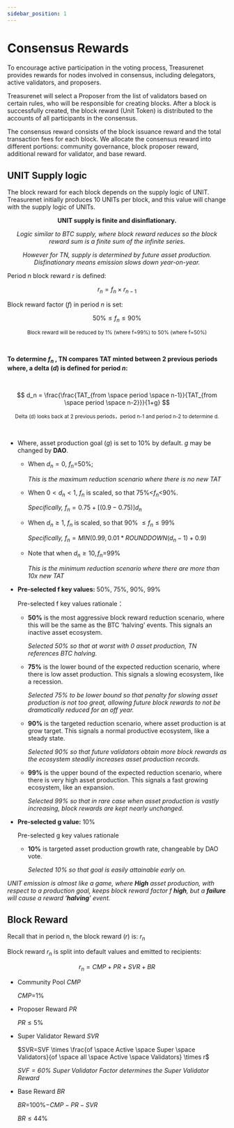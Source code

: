 ```yaml
---
sidebar_position: 1
---
```


# Consensus Rewards

To encourage active participation in the voting process, Treasurenet provides rewards for nodes involved in consensus, including delegators, active validators, and proposers.

Treasurenet will select a Proposer from the list of validators based on certain rules, who will be responsible for creating blocks. After a block is successfully created, the block reward (Unit Token) is distributed to the accounts of all participants in the consensus.

The consensus reward consists of the block issuance reward and the total transaction fees for each block. We allocate the consensus reward into different portions: community governance, block proposer reward, additional reward for validator, and base reward.

## UNIT Supply logic

The block reward for each block depends on the supply logic of UNIT. Treasurenet initially produces 10 UNITs per block, and this value will change with the supply logic of UNITs.

**<center>UNIT supply is finite and disinflationary.</center>**

_<center>Logic similar to BTC supply, where block reward reduces so the block reward sum is a finite sum of the infinite series.</center>_

_<center>However for TN, supply is determined by future asset production. Disfinationary means emission slows down year-on-year.</center>_

Period $n$ block reward $r$ is defined:

$$
r_n=f_n \times r_{n-1}
$$

Block reward factor ($f$) in period $n$ is set:

$$
50\% \leq f_n \leq 90\%
$$


<small><center>Block reward will be reduced by 1% (where f=99%) to 50% (where f=50%)</center></small>

<br/>

**To determine $f_n$ , TN compares TAT minted between 2 previous periods where, a delta ($d$) is defined for period $n$:**

<br/>

$$
d_n = \frac{\frac{TAT_{from \space period \space n-1}}{TAT_{from \space period \space n-2}}}{1+g}
$$

<small><center>Delta (d) looks back at 2 previous periods，period n-1 and period n-2 to determine d.</center></small>

<br/>

- Where, asset production goal ($g$) is set to 10% by default. $g$ may be changed by **DAO**.

    + When $d_n=0$, $f_n$=50%;

      _This is the maximum reduction scenario where there is no new TAT_

    + When $0<d_n<1$, $f_n$ is scaled, so that 75%<$f_n$<90%.

      _Specifically,_ $f_n=0.75+[(0.9-0.75)]d_n$

    + When  $d_n \geq 1$, $f_n$ is scaled, so that 90% $\leq f_n \leq 99$%

      _Specifically,_ $f_n=MIN(0.99, 0.01*ROUNDDOWN(d_n-1)+0.9)$

    + Note that when $d_n \geq 10, f_n$=99%

      _This is the minimum reduction scenario where there are more than 10x new TAT_

- **Pre-selected f key values:** 50%, 75%, 90%, 99%

  Pre-selected f key values rationale：

    + **50%** is the most aggressive block reward reduction scenario, where this will be the same as the BTC ‘halving’ events. This signals an inactive asset ecosystem.

      _Selected 50% so that at worst with 0 asset production, TN references BTC halving._

    + **75%** is the lower bound of the expected reduction scenario, where there is low asset production. This signals a slowing ecosystem, like a recession.

      _Selected 75% to be lower bound so that penalty for slowing asset production is not too great, allowing future block rewards to not be dramatically reduced for an off year._

    + **90%** is the targeted reduction scenario, where asset production is at grow target. This signals a normal productive ecosystem, like a steady state.

      _Selected 90% so that future validators obtain more block rewards as the ecosystem steadily increases asset production records._

    + **99%** is the upper bound of the expected reduction scenario, where there is very high asset production. This signals a fast growing ecosystem, like an expansion.

      _Selected 99% so that in rare case when asset production is vastly increasing, block rewards are kept nearly unchanged._


- **Pre-selected g value:** 10%

  Pre-selected g key values rationale

    + **10%** is targeted asset production growth rate, changeable by DAO vote.

      _Selected 10% so that goal is easily attainable early on._

_UNIT emission is almost like a game, where **High** asset production, with respect to a production goal, keeps block reward factor $f$ **high**, but a **failure** will cause a reward ‘**halving**’ event._


## Block Reward

Recall that in period n, the block reward ($r$) is: $r_n$

Block reward $r_n$ is split into default values and emitted to recipients:

$$
r_n=CMP+PR+SVR+BR
$$

- Community Pool  $CMP$

  $CMP$=1%

- Proposer Reward   $PR$

  $PR \leq 5$%

- Super Validator Reward   $SVR$

  $SVR=SVF  \times \frac{of \space Active \space Super \space Validators}{of \space all \space Active \space Validators}  \times r$
  
  _$SVF=60$% Super Validator Factor determines the Super Validator Reward_

- Base Reward   $BR$

  $BR$=100%$-CMP-PR-SVR$

  $BR \leq 44$%


